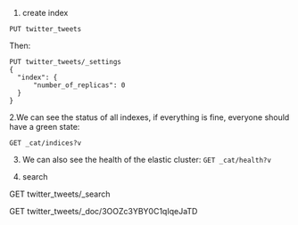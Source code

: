 
1. create index

```
PUT twitter_tweets
```

Then:
```
PUT twitter_tweets/_settings
{
  "index": {
      "number_of_replicas": 0
  }
}
```


2.We can see the status of all indexes, if everything is fine, everyone should have a green state:

`GET _cat/indices?v`

3. We can also see the health of the elastic cluster:
`GET _cat/health?v`
   
4. search 

GET twitter_tweets/_search

GET twitter_tweets/_doc/3OOZc3YBY0C1qIqeJaTD
